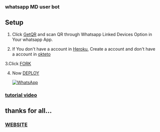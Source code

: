 ### whatsapp MD user bot

## Setup

1. Click [GetQR](http://replit.com/@AlphaXteam/Alpha-X-MD-Bot-QR) and scan QR through Whatsapp Linked Devices Option in Your whatsapp App.

2. If You don't have a account in [Heroku](https://signup.heroku.com/), Create a account and don't have a account in [okteto](http://cloud.okteto.com)

3.Click [FORK](SL-Alpha-X-Team/Alpha-X-MD-Bot-Installer) 

4. Now [DEPLOY](http://heroku.com/deploy?template=https://github.com/SL-Alpha-X-Team/Alpha-X-MD-Bot-Installer)


      <a href="https://chat.whatsapp.com/ItIRSBUMN9t2lQzCpfAKWt"><img alt="WhatsApp" src="https://img.shields.io/badge/-Whatsapp%20Group-lightgrey?style=for-the-badge&logo=whatsapp&logoColor=purple"/></a>
     
### [tutorial video](http://t.me/SL_AlphaX_Team/19)

## thanks for all...

   ### [WEBSITE](http://alpha-x.ml) 
   
     

 
     



